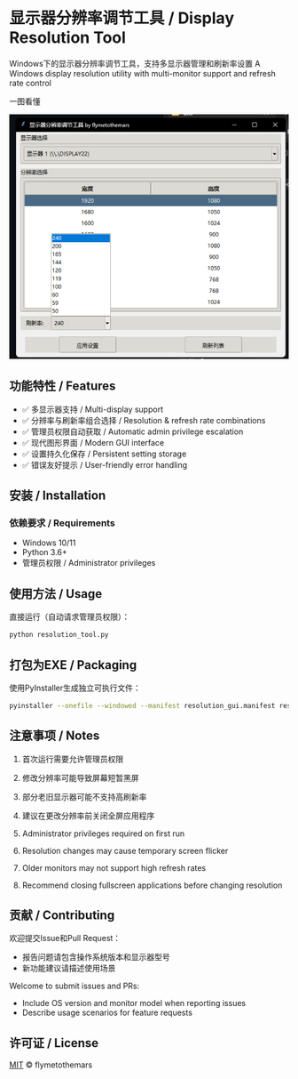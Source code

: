 
# 显示器分辨率调节工具 / Display Resolution Tool

Windows下的显示器分辨率调节工具，支持多显示器管理和刷新率设置
A Windows display resolution utility with multi-monitor support and refresh rate control

一图看懂

![程序运行界面截图](https://raw.githubusercontent.com/FlyMeToTheMars/DisplayResolutionTool/main/demo.png)

## 功能特性 / Features
- ✅ 多显示器支持 / Multi-display support
- ✅ 分辨率与刷新率组合选择 / Resolution & refresh rate combinations
- ✅ 管理员权限自动获取 / Automatic admin privilege escalation
- ✅ 现代图形界面 / Modern GUI interface
- ✅ 设置持久化保存 / Persistent setting storage
- ✅ 错误友好提示 / User-friendly error handling

## 安装 / Installation
### 依赖要求 / Requirements
- Windows 10/11
- Python 3.6+
- 管理员权限 / Administrator privileges



## 使用方法 / Usage
直接运行（自动请求管理员权限）：
```bash
python resolution_tool.py
```

## 打包为EXE / Packaging
使用PyInstaller生成独立可执行文件：
```bash
pyinstaller --onefile --windowed --manifest resolution_gui.manifest resolution_tool.py
```

## 注意事项 / Notes
1. 首次运行需要允许管理员权限
2. 修改分辨率可能导致屏幕短暂黑屏
3. 部分老旧显示器可能不支持高刷新率
4. 建议在更改分辨率前关闭全屏应用程序

1. Administrator privileges required on first run
2. Resolution changes may cause temporary screen flicker
3. Older monitors may not support high refresh rates
4. Recommend closing fullscreen applications before changing resolution

## 贡献 / Contributing
欢迎提交Issue和Pull Request：
- 报告问题请包含操作系统版本和显示器型号
- 新功能建议请描述使用场景

Welcome to submit issues and PRs:
- Include OS version and monitor model when reporting issues
- Describe usage scenarios for feature requests

## 许可证 / License
[MIT](LICENSE) © flymetothemars
